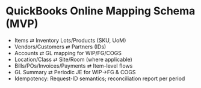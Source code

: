 # QuickBooks Online Mapping Schema (MVP)

- Items ⇄ Inventory Lots/Products (SKU, UoM)
- Vendors/Customers ⇄ Partners (IDs)
- Accounts ⇄ GL mapping for WIP/FG/COGS
- Location/Class ⇄ Site/Room (where applicable)
- Bills/POs/Invoices/Payments ⇄ Item-level flows
- GL Summary ⇄ Periodic JE for WIP→FG & COGS
- Idempotency: Request-ID semantics; reconciliation report per period
